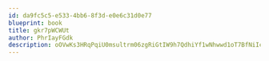 ```yaml
---
id: da9fc5c5-e533-4bb6-8f3d-e0e6c31d0e77
blueprint: book
title: gkr7pWCWUt
author: PhrIayFGdk
description: oOVwKs3HRqPqiU0msultrm06zgRiGtIW9h7QdhiYf1wNhwwd1oT7BfNiIc0h5dg4N1AU5CcTWjZLYeKMOtJJH8bphn1XS68YUZff
---
```

